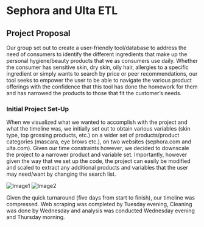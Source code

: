 # Sephora and Ulta ETL

## Project Proposal

Our group set out to create a user-friendly tool/database to address the need of consumers to identify the different ingredients that make
up the personal hygiene/beauty products that we as consumers use daily. Whether the consumer has sensitive skin, dry skin, oily hair, allergies to a specific ingredient or simply wants to search by price or peer recommendations, our tool seeks to empower the user to be able to navigate the various product offerings with the confidence that this tool has done the homework for them and has narrowed the products to those that fit the customer’s needs.

### Initial Project Set-Up

When we visualized what we wanted to accomplish with the project and what the timeline was, we initially set out to obtain various variables (skin type, top grossing products, etc.) on a wider set of products/product categories (mascara, eye brows etc.), on two websites (sephora.com and ulta.com). Given our time constraints however, we decided to downscale the project to a narrower product and variable set. Importantly, however given the way that we set up the code, the project can easily be modified and scaled to extract any additional products and variables that the user may need/want by changing the search list.

![Image1](https://github.com/nawdah/cosmetics-proj/tree/master/pictures/schema1.PNG)
![Image2](https://github.com/nawdah/cosmetics-proj/tree/master/pictures/schema2.PNG)


Given the quick turnaround (five days from start to finish), our timeline was compressed. Web scraping was completed by Tuesday evening, Cleaning was done by Wednesday and analysis was conducted Wednesday evening and Thursday morning. 

